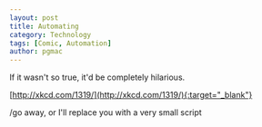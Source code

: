 ```yaml
---
layout: post
title: Automating
category: Technology
tags: [Comic, Automation]
author: pgmac
---
```

If it wasn't so true, it'd be completely hilarious.

[http://xkcd.com/1319/](http://xkcd.com/1319/){:target="_blank"}

/go away, or I'll replace you with a very small script
